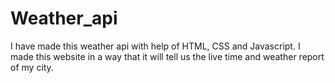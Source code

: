 # Weather_api
I have made this weather api with help of HTML, CSS and Javascript.
I made this website in a way that it will tell us the live time and weather report of my city.
